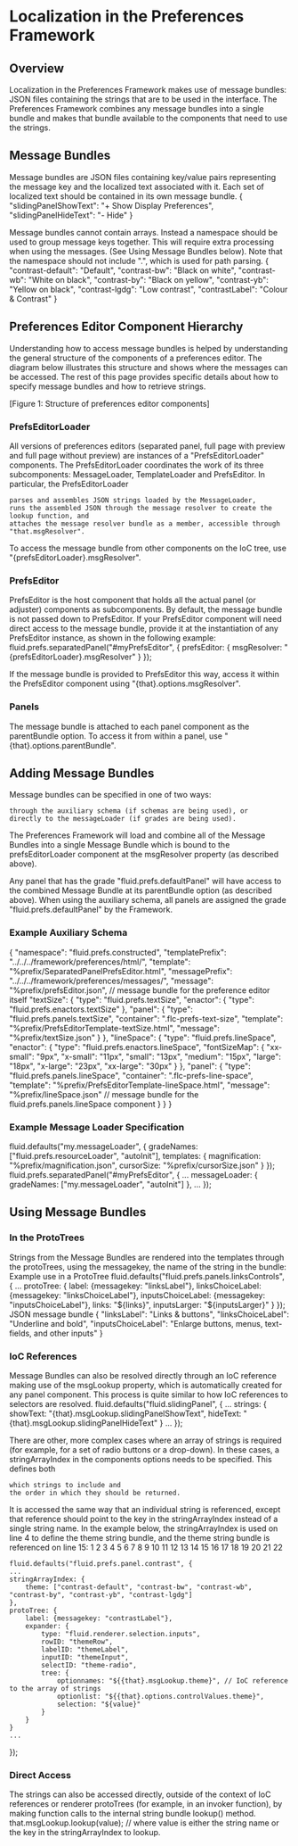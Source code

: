 Localization in the Preferences Framework
=========================================

Overview
--------

Localization in the Preferences Framework makes use of message bundles: JSON files containing the strings that are to be used in the interface. The Preferences Framework combines any message bundles into a single bundle and makes that bundle available to the components that need to use the strings.

Message Bundles
---------------

Message bundles are JSON files containing key/value pairs representing the message key and the localized text associated with it. Each set of localized text should be contained in its own message bundle.
{
    "slidingPanelShowText": "+ Show Display Preferences",
    "slidingPanelHideText": "- Hide"
}

Message bundles cannot contain arrays. Instead a namespace should be used to group message keys together. This will require extra processing when using the messages. (See Using Message Bundles below). Note that the namespace should not include ".", which is used for path parsing.
{
    "contrast-default": "Default",
    "contrast-bw": "Black on white",
    "contrast-wb": "White on black",
    "contrast-by": "Black on yellow",
    "contrast-yb": "Yellow on black",
    "contrast-lgdg": "Low contrast",
    "contrastLabel": "Colour & Contrast"
}

Preferences Editor Component Hierarchy
--------------------------------------

Understanding how to access message bundles is helped by understanding the general structure of the components of a preferences editor. The diagram below illustrates this structure and shows where the messages can be accessed. The rest of this page provides specific details about how to specify message bundles and how to retrieve strings.

[Figure 1: Structure of preferences editor components]

### PrefsEditorLoader

All versions of preferences editors (separated panel, full page with preview and full page without preview) are instances of a "PrefsEditorLoader" components. The PrefsEditorLoader coordinates the work of its three subcomponents: MessageLoader, TemplateLoader and PrefsEditor. In particular, the PrefsEditorLoader

    parses and assembles JSON strings loaded by the MessageLoader,
    runs the assembled JSON through the message resolver to create the lookup function, and
    attaches the message resolver bundle as a member, accessible through "that.msgResolver".

To access the message bundle from other components on the IoC tree, use "{prefsEditorLoader}.msgResolver".

### PrefsEditor

PrefsEditor is the host component that holds all the actual panel (or adjuster) components as subcomponents. By default, the message bundle is not passed down to PrefsEditor. If your PrefsEditor component will need direct access to the message bundle, provide it at the instantiation of any PrefsEditor instance, as shown in the following example:
fluid.prefs.separatedPanel("#myPrefsEditor", {
    prefsEditor: {
        msgResolver: "{prefsEditorLoader}.msgResolver"
    }
});

If the message bundle is provided to PrefsEditor this way, access it within the PrefsEditor component using "{that}.options.msgResolver".

### Panels

The message bundle is attached to each panel component as the parentBundle option. To access it from within a panel, use "{that}.options.parentBundle".

Adding Message Bundles
----------------------

Message bundles can be specified in one of two ways:

    through the auxiliary schema (if schemas are being used), or
    directly to the messageLoader (if grades are being used).

The Preferences Framework will load and combine all of the Message Bundles into a single Message Bundle which is bound to the prefsEditorLoader component at the msgResolver property (as described above).

Any panel that has the grade "fluid.prefs.defaultPanel" will have access to the combined Message Bundle at its parentBundle option (as described above). When using the auxiliary schema, all panels are assigned the grade "fluid.prefs.defaultPanel" by the Framework.
 
### Example Auxiliary Schema

{
    "namespace": "fluid.prefs.constructed",
    "templatePrefix": "../../../framework/preferences/html/",
    "template": "%prefix/SeparatedPanelPrefsEditor.html",
    "messagePrefix": "../../../framework/preferences/messages/",
    "message": "%prefix/prefsEditor.json", // message bundle for the preference editor itself
    "textSize": {
        "type": "fluid.prefs.textSize",
        "enactor": {
            "type": "fluid.prefs.enactors.textSize"
        },
        "panel": {
            "type": "fluid.prefs.panels.textSize",
            "container": ".flc-prefs-text-size",
            "template": "%prefix/PrefsEditorTemplate-textSize.html",
            "message": "%prefix/textSize.json"
        }
    },
    "lineSpace": {
        "type": "fluid.prefs.lineSpace",
        "enactor": {
            "type": "fluid.prefs.enactors.lineSpace",
            "fontSizeMap": {
                "xx-small": "9px",
                "x-small": "11px",
                "small": "13px",
                "medium": "15px",
                "large": "18px",
                "x-large": "23px",
                "xx-large": "30px"
            }
        },
        "panel": {
            "type": "fluid.prefs.panels.lineSpace",
            "container": ".flc-prefs-line-space",
            "template": "%prefix/PrefsEditorTemplate-lineSpace.html",
            "message": "%prefix/lineSpace.json" // message bundle for the fluid.prefs.panels.lineSpace component
        }
    }
}

### Example Message Loader Specification

fluid.defaults("my.messageLoader", {
    gradeNames: ["fluid.prefs.resourceLoader", "autoInit"],
    templates: {
        magnification: "%prefix/magnification.json",
        cursorSize: "%prefix/cursorSize.json"
    }
});
fluid.prefs.separatedPanel("#myPrefsEditor", {
    ...
    messageLoader: {
        gradeNames: ["my.messageLoader", "autoInit"]
    },
    ...
});

Using Message Bundles
---------------------

### In the ProtoTrees

Strings from the Message Bundles are rendered into the templates through the protoTrees, using the messagekey, the name of the string in the bundle:
Example use in a ProtoTree
fluid.defaults("fluid.prefs.panels.linksControls", {
    ...
    protoTree: {
        label: {messagekey: "linksLabel"},
        linksChoiceLabel: {messagekey: "linksChoiceLabel"},
        inputsChoiceLabel: {messagekey: "inputsChoiceLabel"},
        links: "${links}",
        inputsLarger: "${inputsLarger}"
    }
});
JSON message bundle
{
    "linksLabel": "Links & buttons",
    "linksChoiceLabel": "Underline and bold",
    "inputsChoiceLabel": "Enlarge buttons, menus, text-fields, and other inputs"
}

### IoC References

Message Bundles can also be resolved directly through an IoC reference making use of the msgLookup property, which is automatically created for any panel component. This process is quite similar to how IoC references to selectors are resolved.
fluid.defaults("fluid.slidingPanel", {
    ...
    strings: {
        showText: "{that}.msgLookup.slidingPanelShowText",
        hideText: "{that}.msgLookup.slidingPanelHideText"
    }
    ...
});

There are other, more complex cases where an array of strings is required (for example, for a set of radio buttons or a drop-down). In these cases, a stringArrayIndex in the components options needs to be specified. This defines both

    which strings to include and
    the order in which they should be returned.

It is accessed the same way that an individual string is referenced, except that reference should point to the key in the stringArrayIndex instead of a single string name. In the example below, the stringArrayIndex is used on line 4 to define the theme string bundle, and the theme string bundle is referenced on line 15:
1
2
3
4
5
6
7
8
9
10
11
12
13
14
15
16
17
18
19
20
21
22
    
    fluid.defaults("fluid.prefs.panel.contrast", {
    ...
    stringArrayIndex: {
        theme: ["contrast-default", "contrast-bw", "contrast-wb", "contrast-by", "contrast-yb", "contrast-lgdg"]
    },
    protoTree: {
        label: {messagekey: "contrastLabel"},
        expander: {
            type: "fluid.renderer.selection.inputs",
            rowID: "themeRow",
            labelID: "themeLabel",
            inputID: "themeInput",
            selectID: "theme-radio",
            tree: {
                optionnames: "${{that}.msgLookup.theme}", // IoC reference to the array of strings
                optionlist: "${{that}.options.controlValues.theme}",
                selection: "${value}"
            }
        }
    }
    ...
});

### Direct Access

The strings can also be accessed directly, outside of the context of IoC references or renderer protoTrees (for example, in an invoker function), by making function calls to the internal string bundle lookup() method.
that.msgLookup.lookup(value); // where value is either the string name or the key in the stringArrayIndex to lookup.
